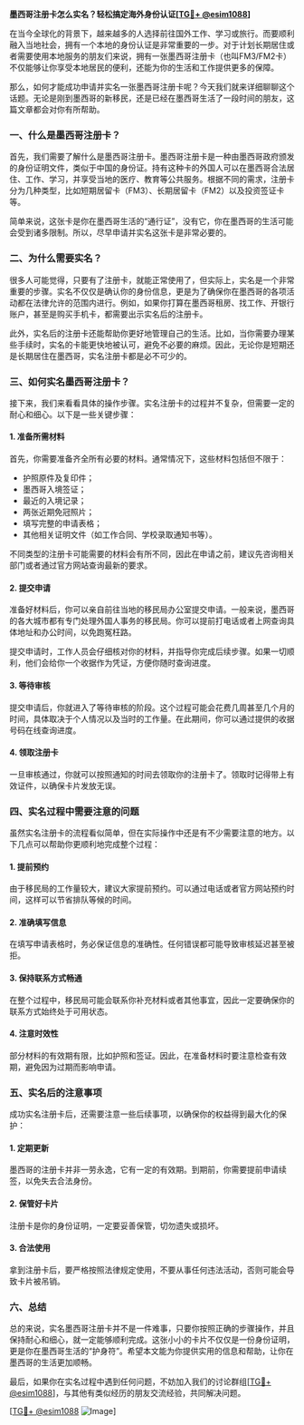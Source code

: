 **墨西哥注册卡怎么实名？轻松搞定海外身份认证[[TG💪+ @esim1088](https://t.me/s/esim1088)]**

在当今全球化的背景下，越来越多的人选择前往国外工作、学习或旅行。而要顺利融入当地社会，拥有一个本地的身份认证是非常重要的一步。对于计划长期居住或者需要使用本地服务的朋友们来说，拥有一张墨西哥注册卡（也叫FM3/FM2卡）不仅能够让你享受本地居民的便利，还能为你的生活和工作提供更多的保障。

那么，如何才能成功申请并实名一张墨西哥注册卡呢？今天我们就来详细聊聊这个话题。无论是刚到墨西哥的新移民，还是已经在墨西哥生活了一段时间的朋友，这篇文章都会对你有所帮助。

### 一、什么是墨西哥注册卡？

首先，我们需要了解什么是墨西哥注册卡。墨西哥注册卡是一种由墨西哥政府颁发的身份证明文件，类似于中国的身份证。持有这种卡的外国人可以在墨西哥合法居住、工作、学习，并享受当地的医疗、教育等公共服务。根据不同的需求，注册卡分为几种类型，比如短期居留卡（FM3）、长期居留卡（FM2）以及投资签证卡等。

简单来说，这张卡是你在墨西哥生活的“通行证”，没有它，你在墨西哥的生活可能会受到诸多限制。所以，尽早申请并实名这张卡是非常必要的。

### 二、为什么需要实名？

很多人可能觉得，只要有了注册卡，就能正常使用了，但实际上，实名是一个非常重要的步骤。实名不仅仅是确认你的身份信息，更是为了确保你在墨西哥的各项活动都在法律允许的范围内进行。例如，如果你打算在墨西哥租房、找工作、开银行账户，甚至是购买手机卡，都需要出示实名后的注册卡。

此外，实名后的注册卡还能帮助你更好地管理自己的生活。比如，当你需要办理某些手续时，实名的卡能更快地被认可，避免不必要的麻烦。因此，无论你是短期还是长期居住在墨西哥，实名注册卡都是必不可少的。

### 三、如何实名墨西哥注册卡？

接下来，我们来看看具体的操作步骤。实名注册卡的过程并不复杂，但需要一定的耐心和细心。以下是一些关键步骤：

#### 1. 准备所需材料

首先，你需要准备齐全所有必要的材料。通常情况下，这些材料包括但不限于：
- 护照原件及复印件；
- 墨西哥入境签证；
- 最近的入境记录；
- 两张近期免冠照片；
- 填写完整的申请表格；
- 其他相关证明文件（如工作合同、学校录取通知书等）。

不同类型的注册卡可能需要的材料会有所不同，因此在申请之前，建议先咨询相关部门或者通过官方网站查询最新的要求。

#### 2. 提交申请

准备好材料后，你可以亲自前往当地的移民局办公室提交申请。一般来说，墨西哥的各大城市都有专门处理外国人事务的移民局。你可以提前打电话或者上网查询具体地址和办公时间，以免跑冤枉路。

提交申请时，工作人员会仔细核对你的材料，并指导你完成后续步骤。如果一切顺利，他们会给你一个收据作为凭证，方便你随时查询进度。

#### 3. 等待审核

提交申请后，你就进入了等待审核的阶段。这个过程可能会花费几周甚至几个月的时间，具体取决于个人情况以及当时的工作量。在此期间，你可以通过提供的收据号码在线查询进度。

#### 4. 领取注册卡

一旦审核通过，你就可以按照通知的时间去领取你的注册卡了。领取时记得带上有效证件，以确保卡片发放无误。

### 四、实名过程中需要注意的问题

虽然实名注册卡的流程看似简单，但在实际操作中还是有不少需要注意的地方。以下几点可以帮助你更顺利地完成整个过程：

#### 1. 提前预约

由于移民局的工作量较大，建议大家提前预约。可以通过电话或者官方网站预约时间，这样可以节省排队等候的时间。

#### 2. 准确填写信息

在填写申请表格时，务必保证信息的准确性。任何错误都可能导致审核延迟甚至被拒。

#### 3. 保持联系方式畅通

在整个过程中，移民局可能会联系你补充材料或者其他事宜，因此一定要确保你的联系方式始终处于可用状态。

#### 4. 注意时效性

部分材料的有效期有限，比如护照和签证。因此，在准备材料时要注意检查有效期，避免因为过期而影响申请。

### 五、实名后的注意事项

成功实名注册卡后，还需要注意一些后续事项，以确保你的权益得到最大化的保护：

#### 1. 定期更新

墨西哥的注册卡并非一劳永逸，它有一定的有效期。到期前，你需要提前申请续签，以免失去合法身份。

#### 2. 保管好卡片

注册卡是你的身份证明，一定要妥善保管，切勿遗失或损坏。

#### 3. 合法使用

拿到注册卡后，要严格按照法律规定使用，不要从事任何违法活动，否则可能会导致卡片被吊销。

### 六、总结

总的来说，实名墨西哥注册卡并不是一件难事，只要你按照正确的步骤操作，并且保持耐心和细心，就一定能够顺利完成。这张小小的卡片不仅仅是一份身份证明，更是你在墨西哥生活的“护身符”。希望本文能为你提供实用的信息和帮助，让你在墨西哥的生活更加顺畅。

最后，如果你在实名过程中遇到任何问题，不妨加入我们的讨论群组[[TG💪+ @esim1088](https://t.me/s/esim1088)]，与其他有类似经历的朋友交流经验，共同解决问题。

[[TG💪+ @esim1088](https://t.me/s/esim1088) ![Image](https://i.postimg.cc/4NQfJmqS/Snipaste-2025-05-13-00-14-12.png)]